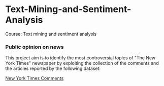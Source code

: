 # Text-Mining-and-Sentiment-Analysis

Course: Text mining and sentiment analysis

### Public opinion on news

This project aim is to identify the most controversial topics of "The New York Times" newspaper by exploiting the collection of the comments and the articles reported by the following dataset:

[New York Times Comments](https://www.kaggle.com/aashita/nyt-comments)
